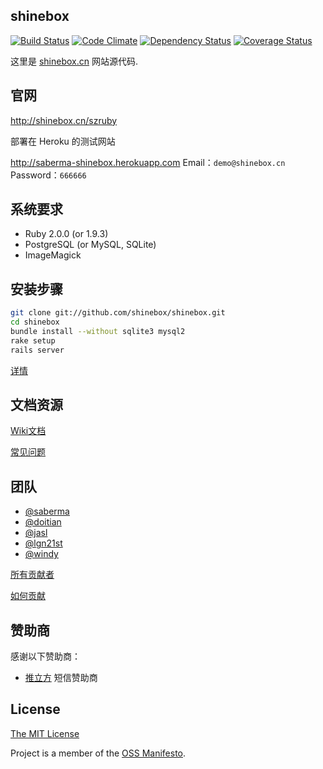## shinebox
[![Build Status](https://travis-ci.org/shinebox/shinebox.png?branch=master)](https://travis-ci.org/shinebox/shinebox)
[![Code Climate](https://codeclimate.com/github/shinebox/shinebox.png)](https://codeclimate.com/github/shinebox/shinebox)
[![Dependency Status](https://gemnasium.com/shinebox/shinebox.png)](https://gemnasium.com/shinebox/shinebox)
[![Coverage Status](https://coveralls.io/repos/shinebox/shinebox/badge.png?branch=master)](https://coveralls.io/r/shinebox/shinebox)

这里是 [shinebox.cn](http://shinebox.cn) 网站源代码.

## 官网

http://shinebox.cn/szruby

部署在 Heroku 的测试网站

http://saberma-shinebox.herokuapp.com
Email：`demo@shinebox.cn`
Password：`666666`

## 系统要求

* Ruby 2.0.0 (or 1.9.3)
* PostgreSQL (or MySQL, SQLite)
* ImageMagick

## 安装步骤

```bash
git clone git://github.com/shinebox/shinebox.git
cd shinebox
bundle install --without sqlite3 mysql2
rake setup
rails server
```

[详情](https://github.com/shinebox/shinebox/issues/19)

## 文档资源

[Wiki文档](https://github.com/shinebox/shinebox/wiki)

[常见问题](https://github.com/shinebox/shinebox/wiki/%E6%96%B0%E6%89%8B%E9%97%AE%E9%A2%98%E6%B1%87%E6%80%BB)

## 团队

* [@saberma](https://github.com/saberma)
* [@doitian](https://github.com/doitian)
* [@jasl](https://github.com/jasl)
* [@lgn21st](https://github.com/lgn21st)
* [@windy](https://github.com/windy)

[所有贡献者](https://github.com/shinebox/shinebox/graphs/contributors)

[如何贡献](https://github.com/shinebox/shinebox/blob/master/CONTRIBUTING.md)

## 赞助商

感谢以下赞助商：

* [推立方](http://tui3.com/) 短信赞助商

## License

[The MIT License](https://github.com/shinebox/shinebox/blob/master/LICENSE)

Project is a member of the [OSS Manifesto](http://ossmanifesto.org).
